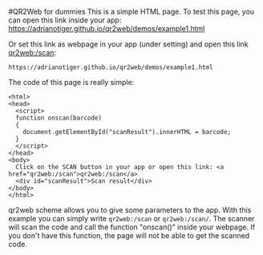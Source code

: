 #QR2Web for dummies
This is a simple HTML page.
To test this page, you can open this link inside your app:
https://adrianotiger.github.io/qr2web/demos/example1.html

Or set this link as webpage in your app (under setting) and open this link [qr2web:/scan](qr2web:/scan):
```
https://adrianotiger.github.io/qr2web/demos/example1.html
```

The code of this page is really simple:
```
<html>
<head>
  <script>
  function onscan(barcode)
  {
    document.getElementById("scanResult").innerHTML = barcode;
  }
  </script>
</head>
<body>
  Click on the SCAN button in your app or open this link: <a href="qr2web:/scan">qr2web:/scan</a>
  <div id="scanResult">Scan result</div>
</body>
</html>
```

qr2web scheme allows you to give some parameters to the app.
With this example you can simply write `qr2web:/scan` or `qr2web:/scan/`. The scanner will scan the code and call the function "onscan()" inside your webpage. If you don't have this function, the page will not be able to get the scanned code.
